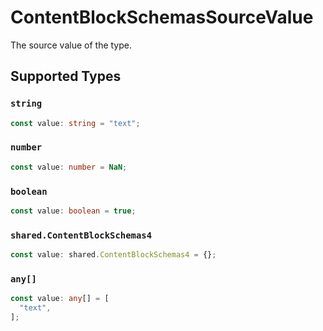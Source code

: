 # ContentBlockSchemasSourceValue

The source value of the type.


## Supported Types

### `string`

```typescript
const value: string = "text";
```

### `number`

```typescript
const value: number = NaN;
```

### `boolean`

```typescript
const value: boolean = true;
```

### `shared.ContentBlockSchemas4`

```typescript
const value: shared.ContentBlockSchemas4 = {};
```

### `any[]`

```typescript
const value: any[] = [
  "text",
];
```

